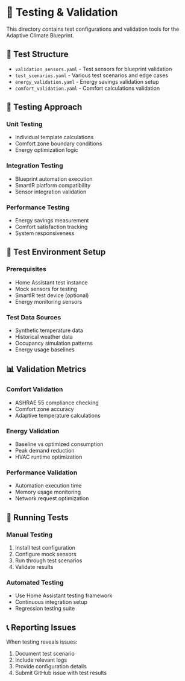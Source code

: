 # 🧪 Testing & Validation

This directory contains test configurations and validation tools for the Adaptive Climate Blueprint.

## 📁 Test Structure

- `validation_sensors.yaml` - Test sensors for blueprint validation
- `test_scenarios.yaml` - Various test scenarios and edge cases
- `energy_validation.yaml` - Energy savings validation setup
- `comfort_validation.yaml` - Comfort calculations validation

## 🎯 Testing Approach

### Unit Testing
- Individual template calculations
- Comfort zone boundary conditions
- Energy optimization logic

### Integration Testing
- Blueprint automation execution
- SmartIR platform compatibility
- Sensor integration validation

### Performance Testing
- Energy savings measurement
- Comfort satisfaction tracking
- System responsiveness

## 🔧 Test Environment Setup

### Prerequisites
- Home Assistant test instance
- Mock sensors for testing
- SmartIR test device (optional)
- Energy monitoring sensors

### Test Data Sources
- Synthetic temperature data
- Historical weather data
- Occupancy simulation patterns
- Energy usage baselines

## 📊 Validation Metrics

### Comfort Validation
- ASHRAE 55 compliance checking
- Comfort zone accuracy
- Adaptive temperature calculations

### Energy Validation
- Baseline vs optimized consumption
- Peak demand reduction
- HVAC runtime optimization

### Performance Validation
- Automation execution time
- Memory usage monitoring
- Network request optimization

## 🚀 Running Tests

### Manual Testing
1. Install test configuration
2. Configure mock sensors
3. Run through test scenarios
4. Validate results

### Automated Testing
- Use Home Assistant testing framework
- Continuous integration setup
- Regression testing suite

## 📞 Reporting Issues

When testing reveals issues:
1. Document test scenario
2. Include relevant logs
3. Provide configuration details
4. Submit GitHub issue with test results
